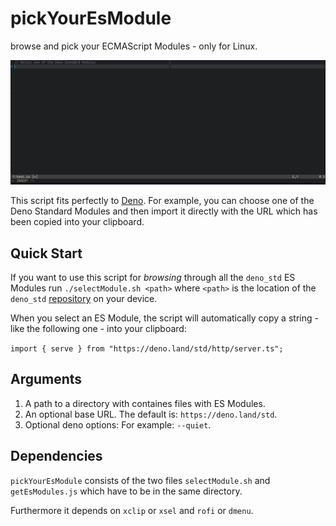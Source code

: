 # pickYourEsModule

browse and pick your ECMAScript Modules - only for Linux.

![](./2019-10-03T15:08:08+02:00_1307x518.gif)

This script fits perfectly to [Deno](https://deno.land/). For example, you can
choose one of the Deno Standard Modules and then import it directly with the URL
which has been copied into your clipboard.

## Quick Start

If you want to use this script for _browsing_ through all the `deno_std` ES
Modules run `./selectModule.sh <path>` where `<path>` is the location of the
`deno_std` [repository](https://github.com/denoland/deno_std) on your device.

When you select an ES Module, the script will automatically copy a string - like
the following one - into your clipboard:

`import { serve } from "https://deno.land/std/http/server.ts";`

## Arguments

1. A path to a directory with containes files with ES Modules.
2. An optional base URL. The default is: `https://deno.land/std`.
3. Optional deno options: For example: `--quiet`.

## Dependencies

`pickYourEsModule` consists of the two files `selectModule.sh` and
`getEsModules.js` which have to be in the same directory.

Furthermore it depends on `xclip` or `xsel` and `rofi` or `dmenu`.
